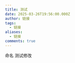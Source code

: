 ```yaml
---
title: 测试
date: 2025-03-26T19:56:00.000Z
author: 链接
tags:
  - 链接
aliases:
  - 链接
comments: true
---
```

命名 测试修改
